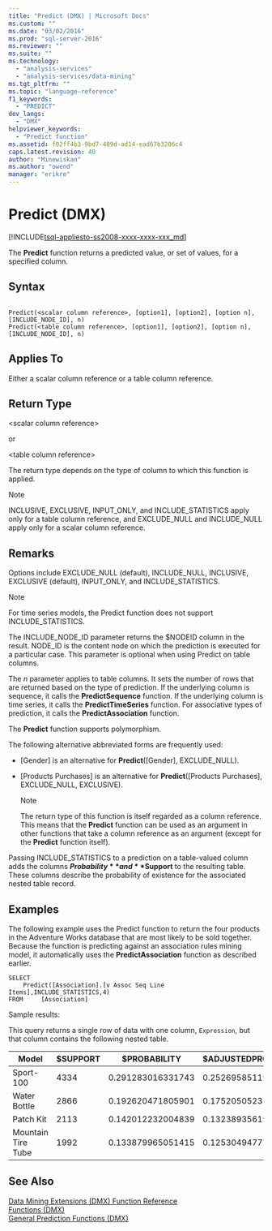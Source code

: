 ```yaml
---
title: "Predict (DMX) | Microsoft Docs"
ms.custom: ""
ms.date: "03/02/2016"
ms.prod: "sql-server-2016"
ms.reviewer: ""
ms.suite: ""
ms.technology: 
  - "analysis-services"
  - "analysis-services/data-mining"
ms.tgt_pltfrm: ""
ms.topic: "language-reference"
f1_keywords: 
  - "PREDICT"
dev_langs: 
  - "DMX"
helpviewer_keywords: 
  - "Predict function"
ms.assetid: f02ff4b3-9bd7-409d-ad14-ead67b3206c4
caps.latest.revision: 40
author: "Minewiskan"
ms.author: "owend"
manager: "erikre"
---
```

# Predict (DMX)
[!INCLUDE[tsql-appliesto-ss2008-xxxx-xxxx-xxx_md](../includes/tsql-appliesto-ss2008-xxxx-xxxx-xxx-md.md)]

  The **Predict** function returns a predicted value, or set of values, for a specified column.  
  
## Syntax  
  
```  
  
Predict(<scalar column reference>, [option1], [option2], [option n], [INCLUDE_NODE_ID], n)  
Predict(<table column reference>, [option1], [option2], [option n], [INCLUDE_NODE_ID], n)  
```  
  
## Applies To  
 Either a scalar column reference or a table column reference.  
  
## Return Type  
 \<scalar column reference>  
  
 or  
  
 \<table column reference>  
  
 The return type depends on the type of column to which this function is applied.  
  
> [!NOTE]  
>  INCLUSIVE, EXCLUSIVE, INPUT_ONLY, and INCLUDE_STATISTICS apply only for a table column reference, and EXCLUDE_NULL and INCLUDE_NULL apply only for a scalar column reference.  
  
## Remarks  
 Options include EXCLUDE_NULL (default), INCLUDE_NULL, INCLUSIVE, EXCLUSIVE (default), INPUT_ONLY, and INCLUDE_STATISTICS.  
  
> [!NOTE]  
>  For time series models, the Predict function does not support INCLUDE_STATISTICS.  
  
 The INCLUDE_NODE_ID parameter returns the $NODEID column in the result. NODE_ID is the content node on which the prediction is executed for a particular case. This parameter is optional when using Predict on table columns.  
  
 The *n* parameter applies to table columns. It sets the number of rows that are returned based on the type of prediction. If the underlying column is sequence, it calls the **PredictSequence** function. If the underlying column is time series, it calls the **PredictTimeSeries** function. For associative types of prediction, it calls the **PredictAssociation** function.  
  
 The **Predict** function supports polymorphism.  
  
 The following alternative abbreviated forms are frequently used:  
  
-   [Gender] is an alternative for **Predict**([Gender], EXCLUDE_NULL).  
  
-   [Products Purchases] is an alternative for **Predict**([Products Purchases], EXCLUDE_NULL, EXCLUSIVE).  
  
    > [!NOTE]  
    >  The return type of this function is itself regarded as a column reference. This means that the **Predict** function can be used as an argument in other functions that take a column reference as an argument (except for the **Predict** function itself).  
  
 Passing INCLUDE_STATISTICS to a prediction on a table-valued column adds the columns **$Probability** and **$Support** to the resulting table. These columns describe the probability of existence for the associated nested table record.  
  
## Examples  
 The following example uses the Predict function to return the four products in the Adventure Works database that are most likely to be sold together. Because the function is predicting against an association rules mining model, it automatically uses the **PredictAssociation** function as described earlier.  
  
```  
SELECT  
    Predict([Association].[v Assoc Seq Line Items],INCLUDE_STATISTICS,4)  
FROM     [Association]  
```  
  
 Sample results:  
  
 This query returns a single row of data with one column, `Expression`, but that column contains the following nested table.  
  
|Model|$SUPPORT|$PROBABILITY|$ADJUSTEDPROBABILITY|  
|-----------|--------------|------------------|--------------------------|  
|Sport-100|4334|0.291283016331743|0.252695851192499|  
|Water Bottle|2866|0.192620471805901|0.175205052318795|  
|Patch Kit|2113|0.142012232004839|0.132389356196586|  
|Mountain Tire Tube|1992|0.133879965051415|0.125304947722259|  
  
## See Also  
 [Data Mining Extensions &#40;DMX&#41; Function Reference](../dmx/data-mining-extensions-dmx-function-reference.md)   
 [Functions &#40;DMX&#41;](../dmx/functions-dmx.md)   
 [General Prediction Functions &#40;DMX&#41;](../dmx/general-prediction-functions-dmx.md)  
  
  
